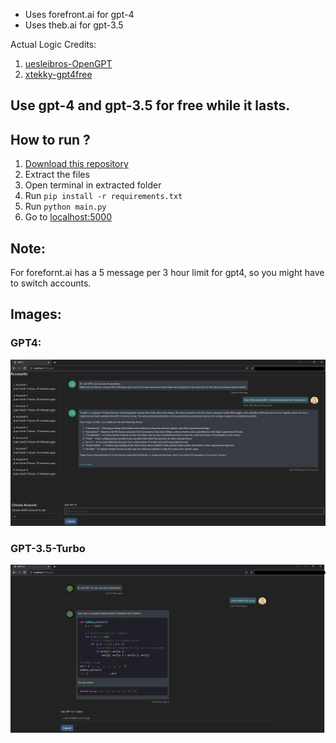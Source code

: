 - Uses forefront.ai for gpt-4
- Uses theb.ai for gpt-3.5

Actual Logic Credits:
1. [uesleibros-OpenGPT](https://github.com/uesleibros/OpenGPT)
2. [xtekky-gpt4free](https://github.com/xtekky/gpt4free/)

## Use gpt-4 and gpt-3.5 for free while it lasts.

## How to run ?
1. [Download this repository](https://github.com/jsmsj/GPT4/archive/refs/heads/master.zip)
2. Extract the files
3. Open terminal in extracted folder
4. Run `pip install -r requirements.txt`
5. Run `python main.py`
6. Go to [localhost:5000](http://127.0.0.1:5000)

## Note:
For forefornt.ai has a 5 message per 3 hour limit for gpt4, so you might have to switch accounts.


## Images:

### GPT4:
![](images/gpt4.png)

### GPT-3.5-Turbo
![](images/gpt3.5.png)

